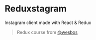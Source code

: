 # Reduxstagram
Instagram client made with React & Redux

> Redux course from [@wesbos](https://github.com/wesbos)
